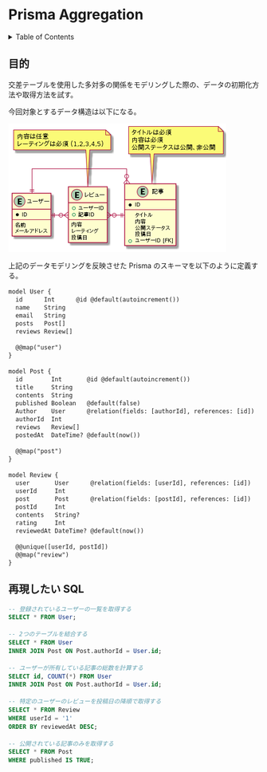 # Prisma Aggregation

<!-- START doctoc generated TOC please keep comment here to allow auto update -->
<!-- DON'T EDIT THIS SECTION, INSTEAD RE-RUN doctoc TO UPDATE -->
<details>
<summary>Table of Contents</summary>

- [目的](#%E7%9B%AE%E7%9A%84)

</details>
<!-- END doctoc generated TOC please keep comment here to allow auto update -->

## 目的

交差テーブルを使用した多対多の関係をモデリングした際の、データの初期化方法や取得方法を試す。

今回対象とするデータ構造は以下になる。

![](assets/aggregation.png)

上記のデータモデリングを反映させた Prisma のスキーマを以下のように定義する。

```prisma
model User {
  id      Int      @id @default(autoincrement())
  name    String
  email   String
  posts   Post[]
  reviews Review[]

  @@map("user")
}

model Post {
  id        Int       @id @default(autoincrement())
  title     String
  contents  String
  published Boolean   @default(false)
  Author    User      @relation(fields: [authorId], references: [id])
  authorId  Int
  reviews   Review[]
  postedAt  DateTime? @default(now())

  @@map("post")
}

model Review {
  user       User      @relation(fields: [userId], references: [id])
  userId     Int
  post       Post      @relation(fields: [postId], references: [id])
  postId     Int
  contents   String?
  rating     Int
  reviewedAt DateTime? @default(now())

  @@unique([userId, postId])
  @@map("review")
}
```

## 再現したい SQL

```sql
-- 登録されているユーザーの一覧を取得する
SELECT * FROM User;

-- 2つのテーブルを結合する
SELECT * FROM User
INNER JOIN Post ON Post.authorId = User.id;

-- ユーザーが所有している記事の総数を計算する
SELECT id, COUNT(*) FROM User
INNER JOIN Post ON Post.authorId = User.id;

-- 特定のユーザーのレビューを投稿日の降順で取得する
SELECT * FROM Review
WHERE userId = '1'
ORDER BY reviewedAt DESC;

-- 公開されている記事のみを取得する
SELECT * FROM Post
WHERE published IS TRUE;
```
